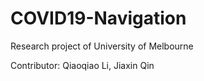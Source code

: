 # COVID19-Navigation
Research project of University of Melbourne

Contributor: Qiaoqiao Li, Jiaxin Qin
